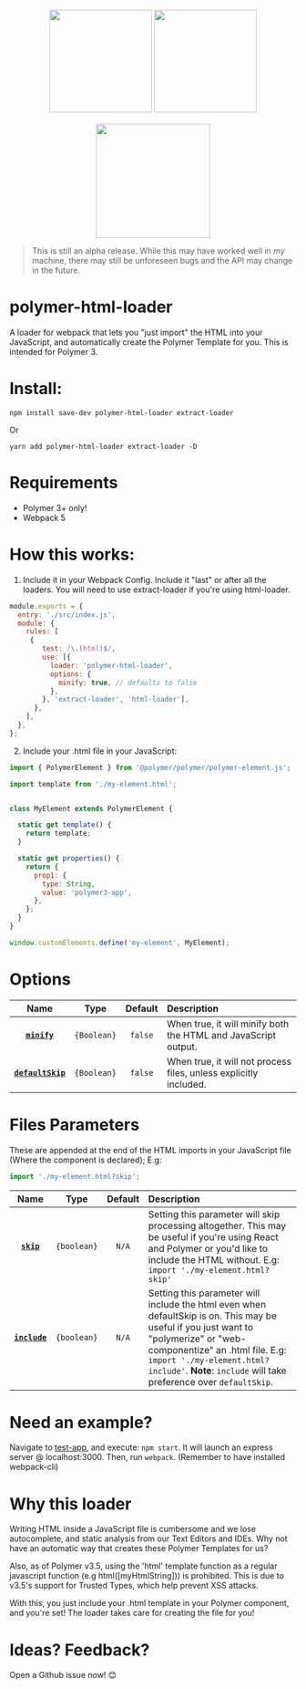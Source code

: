 <div align="center">
  <img width="180" height="180" vspace="20"
    src="https://www.polymer-project.org/images/logos/p-logo.png">
  <img width="180" height="180" vspace="20"
    src="https://cdn.worldvectorlogo.com/logos/html-1.svg">
  <a href="https://github.com/webpack/webpack">
    <img width="200" height="200"
      src="https://webpack.js.org/assets/icon-square-big.svg">
  </a>
</div>

<blockquote>
This is still an alpha release. While this may have worked well in <i>my</i> machine, there may still be unforeseen bugs and the API may change in the future.
</blockquote>

# polymer-html-loader
A loader for webpack that lets you "just import" the HTML into your JavaScript, and automatically create the Polymer Template for you. This is intended for Polymer 3.

# Install:
```
npm install save-dev polymer-html-loader extract-loader
```
Or
``` 
yarn add polymer-html-loader extract-loader -D
```


# Requirements
* Polymer 3+ only!
* Webpack 5

# How this works:
1. Include it in your Webpack Config. Include it "last" or after all the loaders. You will need to use extract-loader if you're using html-loader.

```javascript
module.exports = {
  entry: './src/index.js',
  module: {
    rules: [
     {
        test: /\.(html)$/,
        use: [{
          loader: 'polymer-html-loader',
          options: {
            minify: true, // defaults to false
          },
        }, 'extract-loader', 'html-loader'],
      },
    ],
  },
};
```
2. Include your .html file in your JavaScript:
```javascript
import { PolymerElement } from '@polymer/polymer/polymer-element.js';

import template from './my-element.html';


class MyElement extends PolymerElement {

  static get template() {
    return template;
  }

  static get properties() {
    return {
      prop1: {
        type: String,
        value: 'polymer3-app',
      },
    };
  }
}

window.customElements.define('my-element', MyElement);
```

# Options

|Name|Type|Default|Description|
|:--:|:--:|:-----:|:----------|
|**[`minify`](#minify)**|`{Boolean}`|`false`|When true, it will minify both the HTML and JavaScript output.
|**[`defaultSkip`](#minify)**|`{Boolean}`|`false`|When true, it will not process files, unless explicitly included.

# Files Parameters
These are appended at the end of the HTML imports in your JavaScript file (Where the component is declared);
E.g: 

```javascript
import './my-element.html?skip';
```

|Name|Type|Default|Description|
|:--:|:--:|:-----:|:----------|
|**[`skip`](#minify)**|`{boolean}`|`N/A`|Setting this parameter will skip processing altogether. This may be useful if you're using React and Polymer or you'd like to include the HTML without. E.g: `import './my-element.html?skip'`
|**[`include`](#minify)**|`{boolean}`|`N/A`|Setting this parameter will include the html even when defaultSkip is on. This may be useful if you just want to "polymerize" or "web-componentize" an .html file. E.g:  `import './my-element.html?include'`. **Note**: `include` will take preference over `defaultSkip`.

# Need an example? 
Navigate to [test-app](./test-app), and execute: `npm start`. It will launch an express server @ localhost:3000. Then, run `webpack`. (Remember to have installed webpack-cli)


# Why this loader
Writing HTML inside a JavaScript file is cumbersome and we lose autocomplete, and static analysis from our Text Editors and IDEs. Why not have an automatic way that creates these Polymer Templates for us? 

Also, as of Polymer v3.5, using the 'html' template function as a regular javascript function (e.g html([myHtmlString])) is prohibited. This is due to v3.5's support for Trusted Types, which help prevent XSS attacks.

With this, you just include your .html template in your Polymer component, and you're set! The loader takes care for creating the file for you!

# Ideas? Feedback?
Open a Github issue now! 😊